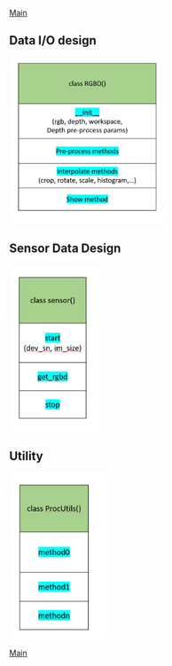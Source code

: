 [Main](../README.md)

## Data I/O design
<img src="../images/7.PNG" height="300">

## Sensor Data Design
<img src="../images/8.PNG" height="300">

## Utility
<img src="../images/9.PNG" height="300">

[Main](../README.md)
